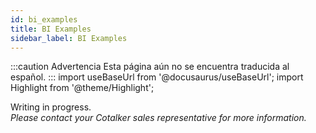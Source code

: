 ```yaml
---
id: bi_examples
title: BI Examples
sidebar_label: BI Examples
---
```


:::caution Advertencia
Esta página aún no se encuentra traducida al español.
:::
import useBaseUrl from '@docusaurus/useBaseUrl'; 
import Highlight from '@theme/Highlight';

<span className="hero__title">Writing in progress.</span>
<br/>
<span className="hero__subtitle"><em>Please contact your Cotalker sales representative for more information.</em></span>

